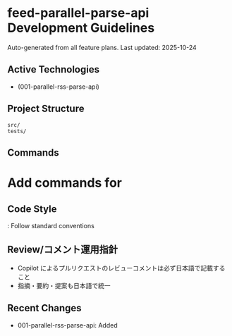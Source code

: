 # feed-parallel-parse-api Development Guidelines

Auto-generated from all feature plans. Last updated: 2025-10-24

## Active Technologies

- (001-parallel-rss-parse-api)

## Project Structure

```text
src/
tests/
```

## Commands

# Add commands for

## Code Style

: Follow standard conventions

## Review/コメント運用指針

- Copilot によるプルリクエストのレビューコメントは必ず日本語で記載すること
- 指摘・要約・提案も日本語で統一

## Recent Changes

- 001-parallel-rss-parse-api: Added

<!-- MANUAL ADDITIONS START -->
<!-- MANUAL ADDITIONS END -->
